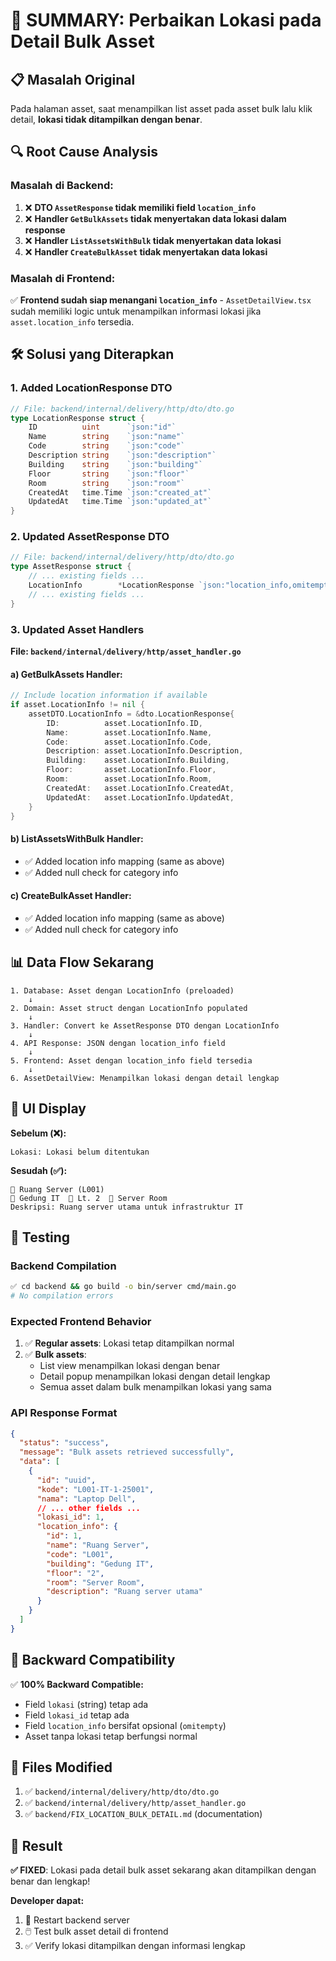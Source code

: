# 🎯 SUMMARY: Perbaikan Lokasi pada Detail Bulk Asset

## 📋 Masalah Original
Pada halaman asset, saat menampilkan list asset pada asset bulk lalu klik detail, **lokasi tidak ditampilkan dengan benar**.

## 🔍 Root Cause Analysis

### Masalah di Backend:
1. ❌ **DTO `AssetResponse` tidak memiliki field `location_info`**
2. ❌ **Handler `GetBulkAssets` tidak menyertakan data lokasi dalam response**
3. ❌ **Handler `ListAssetsWithBulk` tidak menyertakan data lokasi**
4. ❌ **Handler `CreateBulkAsset` tidak menyertakan data lokasi**

### Masalah di Frontend:
✅ **Frontend sudah siap menangani `location_info`** - `AssetDetailView.tsx` sudah memiliki logic untuk menampilkan informasi lokasi jika `asset.location_info` tersedia.

## 🛠️ Solusi yang Diterapkan

### 1. **Added LocationResponse DTO**
```go
// File: backend/internal/delivery/http/dto/dto.go
type LocationResponse struct {
    ID          uint      `json:"id"`
    Name        string    `json:"name"`
    Code        string    `json:"code"`
    Description string    `json:"description"`
    Building    string    `json:"building"`
    Floor       string    `json:"floor"`
    Room        string    `json:"room"`
    CreatedAt   time.Time `json:"created_at"`
    UpdatedAt   time.Time `json:"updated_at"`
}
```

### 2. **Updated AssetResponse DTO**
```go
// File: backend/internal/delivery/http/dto/dto.go
type AssetResponse struct {
    // ... existing fields ...
    LocationInfo        *LocationResponse `json:"location_info,omitempty"`  // 🆕 ADDED
    // ... existing fields ...
}
```

### 3. **Updated Asset Handlers**
**File: `backend/internal/delivery/http/asset_handler.go`**

#### a) GetBulkAssets Handler:
```go
// Include location information if available
if asset.LocationInfo != nil {
    assetDTO.LocationInfo = &dto.LocationResponse{
        ID:          asset.LocationInfo.ID,
        Name:        asset.LocationInfo.Name,
        Code:        asset.LocationInfo.Code,
        Description: asset.LocationInfo.Description,
        Building:    asset.LocationInfo.Building,
        Floor:       asset.LocationInfo.Floor,
        Room:        asset.LocationInfo.Room,
        CreatedAt:   asset.LocationInfo.CreatedAt,
        UpdatedAt:   asset.LocationInfo.UpdatedAt,
    }
}
```

#### b) ListAssetsWithBulk Handler:
- ✅ Added location info mapping (same as above)
- ✅ Added null check for category info

#### c) CreateBulkAsset Handler:
- ✅ Added location info mapping (same as above)
- ✅ Added null check for category info

## 📊 Data Flow Sekarang

```
1. Database: Asset dengan LocationInfo (preloaded)
    ↓
2. Domain: Asset struct dengan LocationInfo populated
    ↓  
3. Handler: Convert ke AssetResponse DTO dengan LocationInfo
    ↓
4. API Response: JSON dengan location_info field
    ↓
5. Frontend: Asset dengan location_info field tersedia
    ↓
6. AssetDetailView: Menampilkan lokasi dengan detail lengkap
```

## 🎨 UI Display

**Sebelum (❌):**
```
Lokasi: Lokasi belum ditentukan
```

**Sesudah (✅):**
```
📍 Ruang Server (L001)
🏢 Gedung IT  🏬 Lt. 2  🚪 Server Room
Deskripsi: Ruang server utama untuk infrastruktur IT
```

## 🧪 Testing

### Backend Compilation
```bash
✅ cd backend && go build -o bin/server cmd/main.go
# No compilation errors
```

### Expected Frontend Behavior
1. ✅ **Regular assets**: Lokasi tetap ditampilkan normal
2. ✅ **Bulk assets**: 
   - List view menampilkan lokasi dengan benar
   - Detail popup menampilkan lokasi dengan detail lengkap
   - Semua asset dalam bulk menampilkan lokasi yang sama

### API Response Format
```json
{
  "status": "success",
  "message": "Bulk assets retrieved successfully", 
  "data": [
    {
      "id": "uuid",
      "kode": "L001-IT-1-25001",
      "nama": "Laptop Dell",
      // ... other fields ...
      "lokasi_id": 1,
      "location_info": {
        "id": 1,
        "name": "Ruang Server",
        "code": "L001",
        "building": "Gedung IT",
        "floor": "2", 
        "room": "Server Room",
        "description": "Ruang server utama"
      }
    }
  ]
}
```

## 🔄 Backward Compatibility

✅ **100% Backward Compatible:**
- Field `lokasi` (string) tetap ada
- Field `lokasi_id` tetap ada 
- Field `location_info` bersifat opsional (`omitempty`)
- Asset tanpa lokasi tetap berfungsi normal

## 📁 Files Modified

1. ✅ `backend/internal/delivery/http/dto/dto.go`
2. ✅ `backend/internal/delivery/http/asset_handler.go`
3. ✅ `backend/FIX_LOCATION_BULK_DETAIL.md` (documentation)

## 🎉 Result

**✅ FIXED**: Lokasi pada detail bulk asset sekarang akan ditampilkan dengan benar dan lengkap!

**Developer dapat:**
1. 🔄 Restart backend server
2. 🖱️ Test bulk asset detail di frontend  
3. ✅ Verify lokasi ditampilkan dengan informasi lengkap
